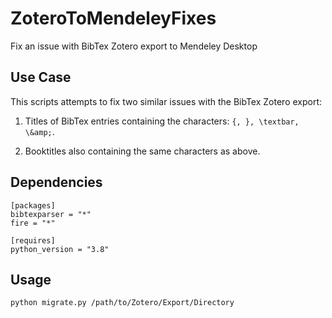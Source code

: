 # ZoteroToMendeleyFixes

Fix an issue with BibTex Zotero export to Mendeley Desktop

## Use Case

This scripts attempts to fix two similar issues with the BibTex Zotero export:

1. Titles of BibTex entries containing the characters: `{, }, \textbar, \&amp;`.

2. Booktitles also containing the same characters as above.

## Dependencies

```pipfile
[packages]
bibtexparser = "*"
fire = "*"

[requires]
python_version = "3.8"
```

## Usage

`python migrate.py /path/to/Zotero/Export/Directory`
